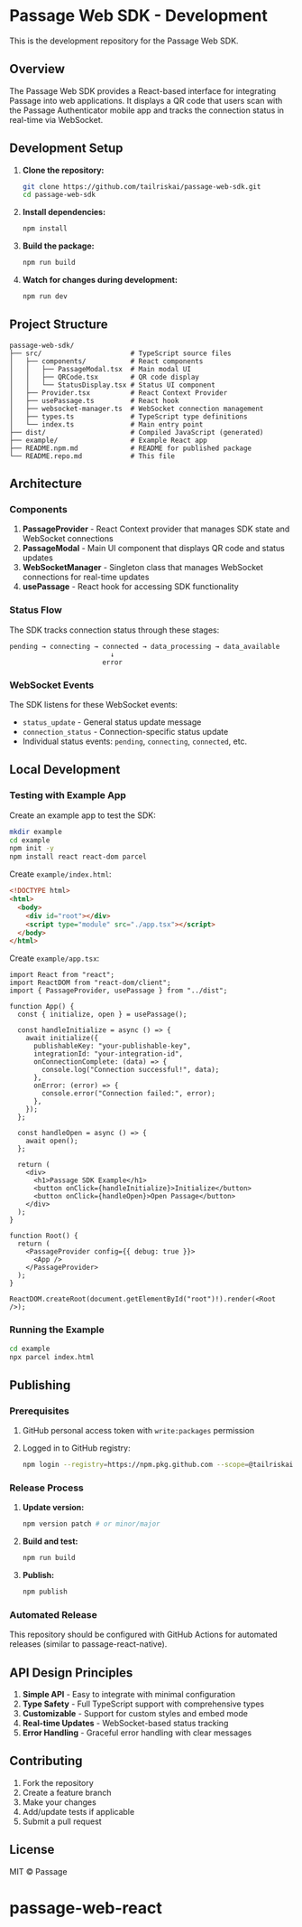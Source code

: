 # Passage Web SDK - Development

This is the development repository for the Passage Web SDK.

## Overview

The Passage Web SDK provides a React-based interface for integrating Passage into web applications. It displays a QR code that users scan with the Passage Authenticator mobile app and tracks the connection status in real-time via WebSocket.

## Development Setup

1. **Clone the repository:**

   ```bash
   git clone https://github.com/tailriskai/passage-web-sdk.git
   cd passage-web-sdk
   ```

2. **Install dependencies:**

   ```bash
   npm install
   ```

3. **Build the package:**

   ```bash
   npm run build
   ```

4. **Watch for changes during development:**

   ```bash
   npm run dev
   ```

## Project Structure

```
passage-web-sdk/
├── src/                      # TypeScript source files
│   ├── components/           # React components
│   │   ├── PassageModal.tsx  # Main modal UI
│   │   ├── QRCode.tsx        # QR code display
│   │   └── StatusDisplay.tsx # Status UI component
│   ├── Provider.tsx          # React Context Provider
│   ├── usePassage.ts         # React hook
│   ├── websocket-manager.ts  # WebSocket connection management
│   ├── types.ts              # TypeScript type definitions
│   └── index.ts              # Main entry point
├── dist/                     # Compiled JavaScript (generated)
├── example/                  # Example React app
├── README.npm.md             # README for published package
└── README.repo.md            # This file
```

## Architecture

### Components

1. **PassageProvider** - React Context provider that manages SDK state and WebSocket connections
2. **PassageModal** - Main UI component that displays QR code and status updates
3. **WebSocketManager** - Singleton class that manages WebSocket connections for real-time updates
4. **usePassage** - React hook for accessing SDK functionality

### Status Flow

The SDK tracks connection status through these stages:

```
pending → connecting → connected → data_processing → data_available
                         ↓
                       error
```

### WebSocket Events

The SDK listens for these WebSocket events:

- `status_update` - General status update message
- `connection_status` - Connection-specific status update
- Individual status events: `pending`, `connecting`, `connected`, etc.

## Local Development

### Testing with Example App

Create an example app to test the SDK:

```bash
mkdir example
cd example
npm init -y
npm install react react-dom parcel
```

Create `example/index.html`:

```html
<!DOCTYPE html>
<html>
  <body>
    <div id="root"></div>
    <script type="module" src="./app.tsx"></script>
  </body>
</html>
```

Create `example/app.tsx`:

```tsx
import React from "react";
import ReactDOM from "react-dom/client";
import { PassageProvider, usePassage } from "../dist";

function App() {
  const { initialize, open } = usePassage();

  const handleInitialize = async () => {
    await initialize({
      publishableKey: "your-publishable-key",
      integrationId: "your-integration-id",
      onConnectionComplete: (data) => {
        console.log("Connection successful!", data);
      },
      onError: (error) => {
        console.error("Connection failed:", error);
      },
    });
  };

  const handleOpen = async () => {
    await open();
  };

  return (
    <div>
      <h1>Passage SDK Example</h1>
      <button onClick={handleInitialize}>Initialize</button>
      <button onClick={handleOpen}>Open Passage</button>
    </div>
  );
}

function Root() {
  return (
    <PassageProvider config={{ debug: true }}>
      <App />
    </PassageProvider>
  );
}

ReactDOM.createRoot(document.getElementById("root")!).render(<Root />);
```

### Running the Example

```bash
cd example
npx parcel index.html
```

## Publishing

### Prerequisites

1. GitHub personal access token with `write:packages` permission
2. Logged in to GitHub registry:

   ```bash
   npm login --registry=https://npm.pkg.github.com --scope=@tailriskai
   ```

### Release Process

1. **Update version:**

   ```bash
   npm version patch # or minor/major
   ```

2. **Build and test:**

   ```bash
   npm run build
   ```

3. **Publish:**

   ```bash
   npm publish
   ```

### Automated Release

This repository should be configured with GitHub Actions for automated releases (similar to passage-react-native).

## API Design Principles

1. **Simple API** - Easy to integrate with minimal configuration
2. **Type Safety** - Full TypeScript support with comprehensive types
3. **Customizable** - Support for custom styles and embed mode
4. **Real-time Updates** - WebSocket-based status tracking
5. **Error Handling** - Graceful error handling with clear messages

## Contributing

1. Fork the repository
2. Create a feature branch
3. Make your changes
4. Add/update tests if applicable
5. Submit a pull request

## License

MIT © Passage

# passage-web-react
